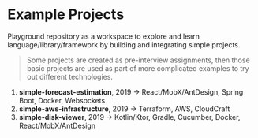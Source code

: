 # Example Projects

Playground repository as a workspace to explore and learn language/library/framework by building and integrating simple projects.

> Some projects are created as pre-interview assignments, then those basic projects are used as part of more complicated examples to try out different technologies.

1. **simple-forecast-estimation**, 2019 &#8594; React/MobX/AntDesign, Spring Boot, Docker, Websockets
2. **simple-aws-infrastructure**, 2019 &#8594; Terraform, AWS, CloudCraft
3. **simple-disk-viewer**, 2019 &#8594; Kotlin/Ktor, Gradle, Cucumber, Docker, React/MobX/AntDesign
